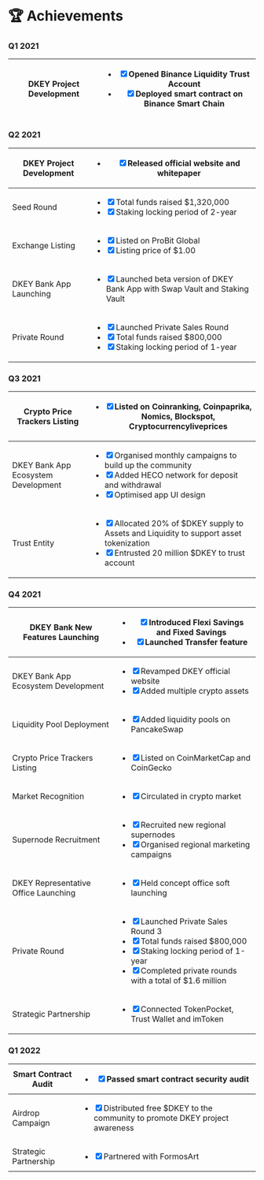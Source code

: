 # 🏆 Achievements

### Q1 2021

| DKEY Project Development | <ul class="contains-task-list"><li><input type="checkbox" checked>Opened Binance Liquidity Trust Account</li><li><input type="checkbox" checked>Deployed smart contract on Binance Smart Chain</li></ul> |
| ------------------------ | -------------------------------------------------------------------------------------------------------------------------------------------------------------------------------------------------------- |



### Q2 2021

| DKEY Project Development | <ul class="contains-task-list"><li><input type="checkbox" checked>Released official website and whitepaper</li></ul>                                                                                                                                  |
| ------------------------ | ----------------------------------------------------------------------------------------------------------------------------------------------------------------------------------------------------------------------------------------------------- |
| Seed Round               | <ul class="contains-task-list"><li><input type="checkbox" checked>Total funds raised $1,320,000 </li><li><input type="checkbox" checked>Staking locking period of 2-year</li></ul>                                                                    |
| Exchange Listing         | <ul class="contains-task-list"><li><input type="checkbox" checked>Listed on ProBit Global </li><li><input type="checkbox" checked>Listing price of $1.00</li></ul>                                                                                    |
| DKEY Bank App Launching  | <ul class="contains-task-list"><li><input type="checkbox" checked>Launched beta version of DKEY Bank App with Swap Vault and Staking Vault</li></ul>                                                                                                  |
| Private Round            | <ul class="contains-task-list"><li><input type="checkbox" checked>Launched Private Sales Round </li><li><input type="checkbox" checked>Total funds raised $800,000 </li><li><input type="checkbox" checked>Staking locking period of 1-year</li></ul> |



### Q3 2021

| Crypto Price Trackers Listing       | <ul class="contains-task-list"><li><input type="checkbox" checked>Listed on Coinranking, Coinpaprika, Nomics, Blockspot, Cryptocurrencyliveprices</li></ul>                                                                                                                             |
| ----------------------------------- | --------------------------------------------------------------------------------------------------------------------------------------------------------------------------------------------------------------------------------------------------------------------------------------- |
| DKEY Bank App Ecosystem Development | <ul class="contains-task-list"><li><input type="checkbox" checked>Organised monthly campaigns to build up the community </li><li><input type="checkbox" checked>Added HECO network for deposit and withdrawal </li><li><input type="checkbox" checked>Optimised app UI design</li></ul> |
| Trust Entity                        | <ul class="contains-task-list"><li><input type="checkbox" checked>Allocated 20% of $DKEY supply to Assets and Liquidity to support asset tokenization </li><li><input type="checkbox" checked>Entrusted 20 million $DKEY to trust account</li></ul>                                     |



### Q4 2021

| DKEY Bank New Features Launching     | <ul class="contains-task-list"><li><input type="checkbox" checked>Introduced Flexi Savings and Fixed Savings </li><li><input type="checkbox" checked>Launched Transfer feature</li></ul>                                                                                                                                                                     |
| ------------------------------------ | ------------------------------------------------------------------------------------------------------------------------------------------------------------------------------------------------------------------------------------------------------------------------------------------------------------------------------------------------------------ |
| DKEY Bank App Ecosystem Development  | <ul class="contains-task-list"><li><input type="checkbox" checked>Revamped DKEY official website </li><li><input type="checkbox" checked>Added multiple crypto assets</li></ul>                                                                                                                                                                              |
| Liquidity Pool Deployment            | <ul class="contains-task-list"><li><input type="checkbox" checked>Added liquidity pools on PancakeSwap</li></ul>                                                                                                                                                                                                                                             |
| Crypto Price Trackers Listing        | <ul class="contains-task-list"><li><input type="checkbox" checked>Listed on CoinMarketCap and CoinGecko</li></ul>                                                                                                                                                                                                                                            |
| Market Recognition                   | <ul class="contains-task-list"><li><input type="checkbox" checked>Circulated in crypto market</li></ul>                                                                                                                                                                                                                                                      |
| Supernode Recruitment                | <ul class="contains-task-list"><li><input type="checkbox" checked>Recruited new regional supernodes </li><li><input type="checkbox" checked>Organised regional marketing campaigns</li></ul>                                                                                                                                                                 |
| DKEY Representative Office Launching | <ul class="contains-task-list"><li><input type="checkbox" checked>Held concept office soft launching</li></ul>                                                                                                                                                                                                                                               |
| Private Round                        | <ul class="contains-task-list"><li><input type="checkbox" checked>Launched Private Sales Round 3 </li><li><input type="checkbox" checked>Total funds raised $800,000 </li><li><input type="checkbox" checked>Staking locking period of 1-year </li><li><input type="checkbox" checked>Completed private rounds with a total of $1.6 million</li></ul><p></p> |
| Strategic Partnership                | <ul class="contains-task-list"><li><input type="checkbox" checked>Connected TokenPocket, Trust Wallet and imToken</li></ul>                                                                                                                                                                                                                                  |



### Q1 2022

| Smart Contract Audit  | <ul class="contains-task-list"><li><input type="checkbox" checked>Passed smart contract security audit</li></ul>                                      |
| --------------------- | ----------------------------------------------------------------------------------------------------------------------------------------------------- |
| Airdrop Campaign      | <ul class="contains-task-list"><li><input type="checkbox" checked>Distributed free $DKEY to the community to promote DKEY project awareness</li></ul> |
| Strategic Partnership | <ul class="contains-task-list"><li><input type="checkbox" checked>Partnered with FormosArt</li></ul>                                                  |



